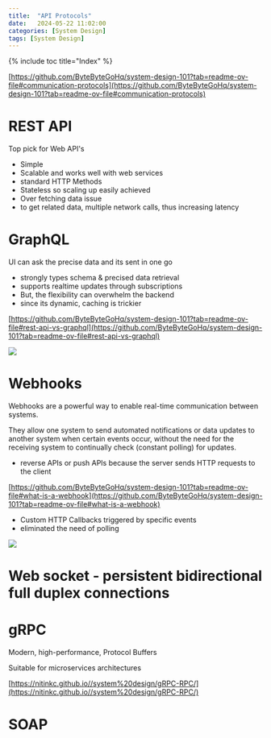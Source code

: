 ```yaml
---
title:  "API Protocols"
date:   2024-05-22 11:02:00
categories: [System Design]
tags: [System Design]
---
```

{% include toc title="Index" %}


[https://github.com/ByteByteGoHq/system-design-101?tab=readme-ov-file#communication-protocols](https://github.com/ByteByteGoHq/system-design-101?tab=readme-ov-file#communication-protocols)

# REST API

Top pick for Web API's
- Simple
- Scalable and works well with web services 
- standard HTTP Methods
- Stateless so scaling up easily achieved
- Over fetching data issue
- to get related data, multiple network calls, thus increasing latency


# GraphQL
 UI can ask the precise data and its sent in one go
 - strongly types schema & precised data retrieval
 - supports realtime updates through subscriptions
 - But, the flexibility can overwhelm the backend
 - since its dynamic, caching is trickier

[https://github.com/ByteByteGoHq/system-design-101?tab=readme-ov-file#rest-api-vs-graphql](https://github.com/ByteByteGoHq/system-design-101?tab=readme-ov-file#rest-api-vs-graphql)


![](https://www.youtube.com/watch?v=yWzKJPw_VzM)

# Webhooks 

Webhooks are a powerful way to enable real-time communication between systems. 

They allow one system to send automated notifications or data updates to another system when certain events occur, 
without the need for the receiving system to continually check (constant polling) for updates.

- reverse APIs or push APIs because the server sends HTTP requests to the client 

[https://github.com/ByteByteGoHq/system-design-101?tab=readme-ov-file#what-is-a-webhook](https://github.com/ByteByteGoHq/system-design-101?tab=readme-ov-file#what-is-a-webhook)

- Custom HTTP Callbacks triggered by specific events
- eliminated the need of polling 

![](https://www.youtube.com/watch?v=x_jjhcDrISk)


# Web socket - persistent bidirectional full duplex connections



# gRPC

Modern, high-performance, Protocol Buffers

Suitable for microservices architectures 

[https://nitinkc.github.io//system%20design/gRPC-RPC/](https://nitinkc.github.io//system%20design/gRPC-RPC/)

# SOAP


